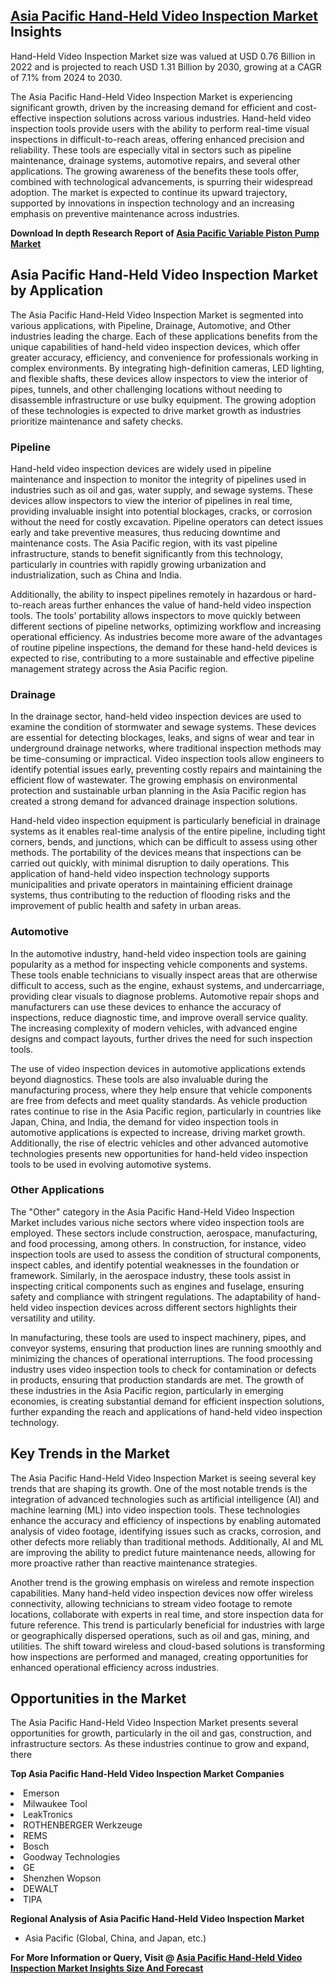 <h2><a href="https://www.verifiedmarketreports.com/download-sample/?rid=527020&amp;utm_source=Github-Feb&amp;utm_medium=219" target="_blank">Asia Pacific Hand-Held Video Inspection Market</a> Insights</h2><p>Hand-Held Video Inspection Market size was valued at USD 0.76 Billion in 2022 and is projected to reach USD 1.31 Billion by 2030, growing at a CAGR of 7.1% from 2024 to 2030.</p><p><p>The Asia Pacific Hand-Held Video Inspection Market is experiencing significant growth, driven by the increasing demand for efficient and cost-effective inspection solutions across various industries. Hand-held video inspection tools provide users with the ability to perform real-time visual inspections in difficult-to-reach areas, offering enhanced precision and reliability. These tools are especially vital in sectors such as pipeline maintenance, drainage systems, automotive repairs, and several other applications. The growing awareness of the benefits these tools offer, combined with technological advancements, is spurring their widespread adoption. The market is expected to continue its upward trajectory, supported by innovations in inspection technology and an increasing emphasis on preventive maintenance across industries. <p><strong>Download In depth Research Report of <a href="https://www.verifiedmarketreports.com/download-sample/?rid=236118&amp;utm_source=Pulse-Dec&amp;utm_medium=219" target="_blank">Asia Pacific Variable Piston Pump Market</a></strong></p></p> <h2>Asia Pacific Hand-Held Video Inspection Market by Application</h2> <p>The Asia Pacific Hand-Held Video Inspection Market is segmented into various applications, with Pipeline, Drainage, Automotive, and Other industries leading the charge. Each of these applications benefits from the unique capabilities of hand-held video inspection devices, which offer greater accuracy, efficiency, and convenience for professionals working in complex environments. By integrating high-definition cameras, LED lighting, and flexible shafts, these devices allow inspectors to view the interior of pipes, tunnels, and other challenging locations without needing to disassemble infrastructure or use bulky equipment. The growing adoption of these technologies is expected to drive market growth as industries prioritize maintenance and safety checks. <h3>Pipeline</h3> <p>Hand-held video inspection devices are widely used in pipeline maintenance and inspection to monitor the integrity of pipelines used in industries such as oil and gas, water supply, and sewage systems. These devices allow inspectors to view the interior of pipelines in real time, providing invaluable insight into potential blockages, cracks, or corrosion without the need for costly excavation. Pipeline operators can detect issues early and take preventive measures, thus reducing downtime and maintenance costs. The Asia Pacific region, with its vast pipeline infrastructure, stands to benefit significantly from this technology, particularly in countries with rapidly growing urbanization and industrialization, such as China and India.</p> <p>Additionally, the ability to inspect pipelines remotely in hazardous or hard-to-reach areas further enhances the value of hand-held video inspection tools. The tools' portability allows inspectors to move quickly between different sections of pipeline networks, optimizing workflow and increasing operational efficiency. As industries become more aware of the advantages of routine pipeline inspections, the demand for these hand-held devices is expected to rise, contributing to a more sustainable and effective pipeline management strategy across the Asia Pacific region.</p> <h3>Drainage</h3> <p>In the drainage sector, hand-held video inspection devices are used to examine the condition of stormwater and sewage systems. These devices are essential for detecting blockages, leaks, and signs of wear and tear in underground drainage networks, where traditional inspection methods may be time-consuming or impractical. Video inspection tools allow engineers to identify potential issues early, preventing costly repairs and maintaining the efficient flow of wastewater. The growing emphasis on environmental protection and sustainable urban planning in the Asia Pacific region has created a strong demand for advanced drainage inspection solutions.</p> <p>Hand-held video inspection equipment is particularly beneficial in drainage systems as it enables real-time analysis of the entire pipeline, including tight corners, bends, and junctions, which can be difficult to assess using other methods. The portability of the devices means that inspections can be carried out quickly, with minimal disruption to daily operations. This application of hand-held video inspection technology supports municipalities and private operators in maintaining efficient drainage systems, thus contributing to the reduction of flooding risks and the improvement of public health and safety in urban areas.</p> <h3>Automotive</h3> <p>In the automotive industry, hand-held video inspection tools are gaining popularity as a method for inspecting vehicle components and systems. These tools enable technicians to visually inspect areas that are otherwise difficult to access, such as the engine, exhaust systems, and undercarriage, providing clear visuals to diagnose problems. Automotive repair shops and manufacturers can use these devices to enhance the accuracy of inspections, reduce diagnostic time, and improve overall service quality. The increasing complexity of modern vehicles, with advanced engine designs and compact layouts, further drives the need for such inspection tools.</p> <p>The use of video inspection devices in automotive applications extends beyond diagnostics. These tools are also invaluable during the manufacturing process, where they help ensure that vehicle components are free from defects and meet quality standards. As vehicle production rates continue to rise in the Asia Pacific region, particularly in countries like Japan, China, and India, the demand for video inspection tools in automotive applications is expected to increase, driving market growth. Additionally, the rise of electric vehicles and other advanced automotive technologies presents new opportunities for hand-held video inspection tools to be used in evolving automotive systems.</p> <h3>Other Applications</h3> <p>The "Other" category in the Asia Pacific Hand-Held Video Inspection Market includes various niche sectors where video inspection tools are employed. These sectors include construction, aerospace, manufacturing, and food processing, among others. In construction, for instance, video inspection tools are used to assess the condition of structural components, inspect cables, and identify potential weaknesses in the foundation or framework. Similarly, in the aerospace industry, these tools assist in inspecting critical components such as engines and fuselage, ensuring safety and compliance with stringent regulations. The adaptability of hand-held video inspection devices across different sectors highlights their versatility and utility.</p> <p>In manufacturing, these tools are used to inspect machinery, pipes, and conveyor systems, ensuring that production lines are running smoothly and minimizing the chances of operational interruptions. The food processing industry uses video inspection tools to check for contamination or defects in products, ensuring that production standards are met. The growth of these industries in the Asia Pacific region, particularly in emerging economies, is creating substantial demand for efficient inspection solutions, further expanding the reach and applications of hand-held video inspection technology.</p> <h2>Key Trends in the Market</h2> <p>The Asia Pacific Hand-Held Video Inspection Market is seeing several key trends that are shaping its growth. One of the most notable trends is the integration of advanced technologies such as artificial intelligence (AI) and machine learning (ML) into video inspection tools. These technologies enhance the accuracy and efficiency of inspections by enabling automated analysis of video footage, identifying issues such as cracks, corrosion, and other defects more reliably than traditional methods. Additionally, AI and ML are improving the ability to predict future maintenance needs, allowing for more proactive rather than reactive maintenance strategies.</p> <p>Another trend is the growing emphasis on wireless and remote inspection capabilities. Many hand-held video inspection devices now offer wireless connectivity, allowing technicians to stream video footage to remote locations, collaborate with experts in real time, and store inspection data for future reference. This trend is particularly beneficial for industries with large or geographically dispersed operations, such as oil and gas, mining, and utilities. The shift toward wireless and cloud-based solutions is transforming how inspections are performed and managed, creating opportunities for enhanced operational efficiency across industries.</p> <h2>Opportunities in the Market</h2> <p>The Asia Pacific Hand-Held Video Inspection Market presents several opportunities for growth, particularly in the oil and gas, construction, and infrastructure sectors. As these industries continue to grow and expand, there</p><p><strong>Top Asia Pacific Hand-Held Video Inspection Market Companies</strong></p><div data-test-id=""><p><li>Emerson</li><li> Milwaukee Tool</li><li> LeakTronics</li><li> ROTHENBERGER Werkzeuge</li><li> REMS</li><li> Bosch</li><li> Goodway Technologies</li><li> GE</li><li> Shenzhen Wopson</li><li> DEWALT</li><li> TIPA</li></p><div><strong>Regional Analysis of&nbsp;Asia Pacific Hand-Held Video Inspection Market</strong></div><ul><li dir="ltr"><p dir="ltr">Asia Pacific (Global, China, and Japan, etc.)</p></li></ul><p><strong>For More Information or Query, Visit @&nbsp;</strong><strong><a href="https://www.verifiedmarketreports.com/product/hand-held-video-inspection-market/?utm_source=Github-Feb&amp;utm_medium=219" target="_blank">Asia Pacific Hand-Held Video Inspection Market Insights Size And Forecast</a></strong></p></div><h2>&nbsp;</h2><div data-test-id="">&nbsp;</div>

